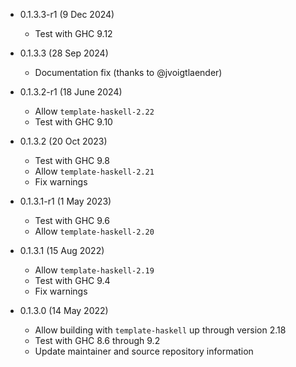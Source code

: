 * 0.1.3.3-r1 (9 Dec 2024)

    - Test with GHC 9.12

* 0.1.3.3 (28 Sep 2024)

    - Documentation fix (thanks to @jvoigtlaender)

* 0.1.3.2-r1 (18 June 2024)

    - Allow `template-haskell-2.22`
    - Test with GHC 9.10

* 0.1.3.2 (20 Oct 2023)

    - Test with GHC 9.8
    - Allow `template-haskell-2.21`
    - Fix warnings

* 0.1.3.1-r1 (1 May 2023)

    - Test with GHC 9.6
    - Allow `template-haskell-2.20`

* 0.1.3.1 (15 Aug 2022)

    - Allow `template-haskell-2.19`
    - Test with GHC 9.4
    - Fix warnings

* 0.1.3.0 (14 May 2022)

    - Allow building with `template-haskell` up through version 2.18
    - Test with GHC 8.6 through 9.2
    - Update maintainer and source repository information

